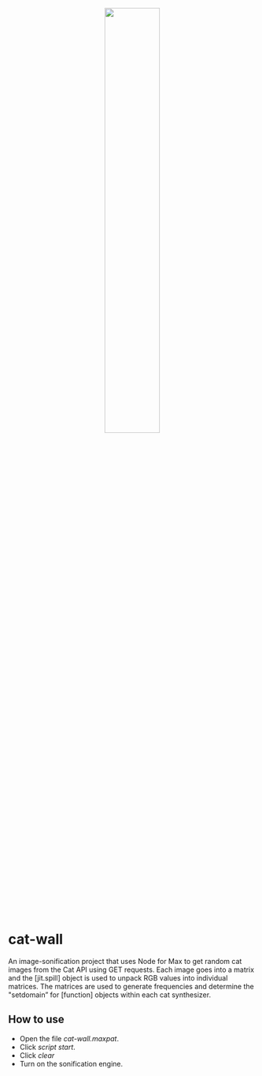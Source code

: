 <p align="center">
  <img width="47%" height="47%" src="https://i.ibb.co/7JYvGQ5/n4m-supplemental.png"/>  
</p>

# cat-wall
An image-sonification project that uses Node for Max to get random cat images from the Cat API using GET requests. Each image goes into a matrix and the [jit.spill] object is used to unpack RGB values into individual matrices. The matrices are used to generate frequencies and determine the "setdomain” for [function] objects within each cat synthesizer.

## How to use
- Open the file *cat-wall.maxpat*.
- Click *script start*.
- Click *clear*
- Turn on the sonification engine.
